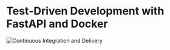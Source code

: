 # Test-Driven Development with FastAPI and Docker

![Continuous Integration and Delivery](https://github.com/wannavi/fastapi-tdd-docker/workflows/Continuous%20Integration%20and%20Delivery/badge.svg?branch=main)
